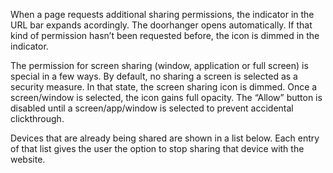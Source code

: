 When a page requests additional sharing permissions, the indicator in the URL bar
expands acordingly.  The doorhanger opens automatically.  If that kind of permission
hasn’t been requested before, the icon is dimmed in the indicator.

The permission for screen sharing (window, application or full screen) is special in
a few ways.  By default, no sharing a screen is selected as a security measure.  In
that state, the screen sharing icon is dimmed.  Once a screen/window is selected,
the icon gains full opacity.  The “Allow” button is disabled until a screen/app/window
is selected to prevent accidental clickthrough.

Devices that are already being shared are shown in a list below.  Each entry of that
list gives the user the option to stop sharing that device with the website.